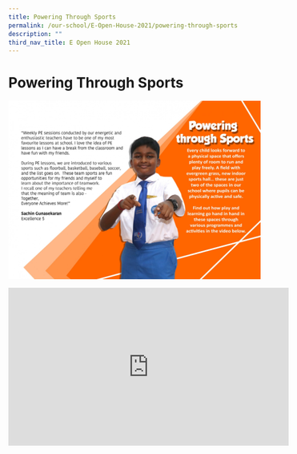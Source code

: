 ```yaml
---
title: Powering Through Sports
permalink: /our-school/E-Open-House-2021/powering-through-sports
description: ""
third_nav_title: E Open House 2021
---
```

# Powering Through Sports
![](/images/OpenhousePE%201.jpg)
<iframe width="560" height="315" src="https://www.youtube.com/embed/lYSs7C6rF_U" title="YouTube video player" frameborder="0" allow="accelerometer; autoplay; clipboard-write; encrypted-media; gyroscope; picture-in-picture" allowfullscreen></iframe>